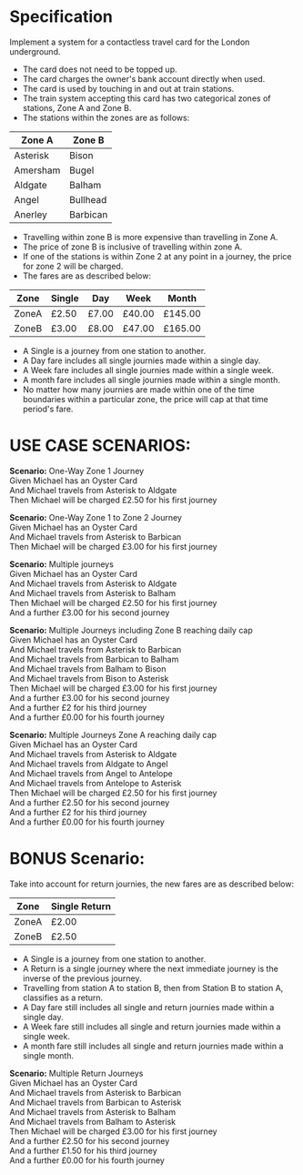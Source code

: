 # Specification
Implement a system for a contactless travel card for the London underground.

* The card does not need to be topped up.
* The card charges the owner's bank account directly when used.
* The card is used by touching in and out at train stations.
* The train system accepting this card has two categorical zones of stations, Zone A and Zone B.
* The stations within the zones are as follows:

|Zone A         |     Zone B     |
|---------------|----------------|
|Asterisk       |     Bison      |
|Amersham       |     Bugel      |
|Aldgate        |     Balham     | 
|Angel          |     Bullhead   |
|Anerley        |     Barbican   |

* Travelling within zone B is more expensive than travelling in Zone A.
* The price of zone B is inclusive of travelling within zone A.
* If one of the stations is within Zone 2 at any point in a journey, the price for zone 2 will be charged.
* The fares are as described below:

|  Zone  |  Single  |   Day   |    Week    |     Month   |
|--------|----------|---------|------------|-------------|
| ZoneA  |  £2.50   |  £7.00  |   £40.00   |    £145.00  |
| ZoneB  |  £3.00   |  £8.00  |   £47.00   |    £165.00  |

* A Single is a journey from one station to another.
* A Day fare includes all single journies made within a single day.
* A Week fare includes all single journies made within a single week.
* A month fare includes all single journies made within a single month.
* No matter how many journies are made within one of the time boundaries within a particular zone, the price will cap at that time period's fare.

# USE CASE SCENARIOS:

**Scenario:** One-Way Zone 1 Journey<br>
Given Michael has an Oyster Card<br>
And Michael travels from Asterisk to Aldgate<br>
Then Michael will be charged £2.50 for his first journey<br>

**Scenario:** One-Way Zone 1 to Zone 2 Journey<br>
Given Michael has an Oyster Card<br>
And Michael travels from Asterisk to Barbican<br>
Then Michael will be charged £3.00 for his first journey<br>

**Scenario:** Multiple journeys<br>
Given Michael has an Oyster Card<br>
And Michael travels from Asterisk to Aldgate<br>
And Michael travels from Asterisk to Balham<br>
Then Michael will be charged £2.50 for his first journey<br>
And a further £3.00 for his second journey<br>

**Scenario:** Multiple Journeys including Zone B reaching daily cap<br>
Given Michael has an Oyster Card<br>
And Michael travels from Asterisk to Barbican<br>
And Michael travels from Barbican to Balham<br>
And Michael travels from Balham to Bison<br>
And Michael travels from Bison to Asterisk<br>
Then Michael will be charged £3.00 for his first journey<br>
And a further £3.00 for his second journey<br>
And a further £2 for his third journey<br>
And a further £0.00 for his fourth journey<br>

**Scenario:** Multiple Journeys Zone A reaching daily cap<br>
Given Michael has an Oyster Card<br>
And Michael travels from Asterisk to Aldgate<br>
And Michael travels from Aldgate to Angel<br>
And Michael travels from Angel to Antelope<br>
And Michael travels from Antelope to Asterisk<br>
Then Michael will be charged £2.50 for his first journey<br>
And a further £2.50 for his second journey<br>
And a further £2 for his third journey<br>
And a further £0.00 for his fourth journey<br>


# BONUS Scenario: 

Take into account for return journies, the new fares are as described below:

|  Zone  |  Single Return  |
|--------|-----------------|
| ZoneA  |       £2.00     |
| ZoneB  |       £2.50     |

* A Single is a journey from one station to another.
* A Return is a single journey where the next immediate journey is the inverse of the previous journey.
* Travelling from station A to station B, then from Station B to station A, classifies as a return.
* A Day fare still includes all single and return journies made within a single day.
* A Week fare still includes all single and return journies made within a single week.
* A month fare still includes all single and return journies made within a single month.
        
        
**Scenario:** Multiple Return Journeys<br>
Given Michael has an Oyster Card<br>
And Michael travels from Asterisk to Barbican<br>
And Michael travels from Barbican to Asterisk<br>
And Michael travels from Asterisk to Balham<br>
And Michael travels from Balham to Asterisk<br>
Then Michael will be charged £3.00 for his first journey<br>
And a further £2.50 for his second journey<br>
And a further £1.50 for his third journey<br>
And a further £0.00 for his fourth journey<br>

